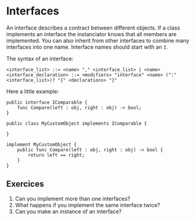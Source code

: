 # Interfaces

An interface describes a contract between different objects. If a class implements an interface the instanciator knows that all members are implemented. You can also inherit from other interfaces to combine many interfaces into one name. Interface names should start with an `I`.

The syntax of an interface:
```ebnf
<interface_list> ::= <name> "," <interface_list> | <name>
<interface_declaration> ::= <modifiers> "interface" <name> (":" <interface_list>)? "{" <declarations> "}"
```

Here a little example:

```sc
public interface IComparable {
    func Compare(left : obj, right : obj) -> bool;
}

public class MyCustomObject implements IComparable {
    
}

implement MyCustomObject {
    public func Compare(left : obj, right : obj) -> bool {
        return left == right;
    }
}
```

## Exercices

1. Can you implement more than one interfaces?
2. What happens if you implement the same interface twice?
3. Can you make an instance of an interface?
